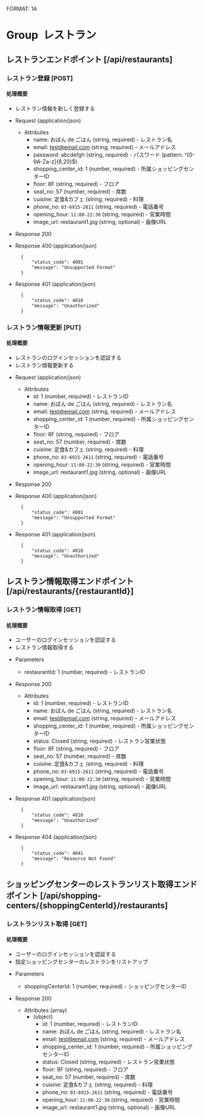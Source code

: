 FORMAT: 1A

# Group  レストラン

## レストランエンドポイント [/api/restaurants]

### レストラン登録 [POST]

#### 処理概要
* レストラン情報を新しく登録する

+ Request (application/json)
    + Attributes
        + name: おぼん de ごはん (string, required) - レストラン名
        + email: test@email.com (string, required) - メールアドレス
        + password: abcdefgh (string, required) - パスワード (pattern: ^[0-9A-Za-z]{8,20}$)
        + shopping_center_id: 1 (number, required) - 所属ショッピングセンターID
        + floor: 8F (string, required) - フロア
        + seat_no: 57 (number, required) - 席数
        + cuisine: 定食&カフェ (string, required) - 料理
        + phone_no: `03-6915-2611` (string, required) - 電話番号
        + opening_hour: `11:00-22:30` (string, required) - 営業時間
        + image_url: restaurant1.jpg (string, optional) - 画像URL

+ Response 200

+ Response 400 (application/json)

        {
            "status_code": 4001
            "message": "Unsupported Format"
        }

+ Response 401 (application/json)

        {
            "status_code": 4010
            "message": "Unauthorized"
        }

### レストラン情報更新 [PUT]

#### 処理概要
* レストランのログインセッションを認証する
* レストラン情報更新する

+ Request (application/json)
    + Attributes
        + id: 1 (number, required) - レストランID
        + name: おぼん de ごはん (string, required) - レストラン名
        + email: test@email.com (string, required) - メールアドレス
        + shopping_center_id: 1 (number, required) - 所属ショッピングセンターID
        + floor: 8F (string, required) - フロア
        + seat_no: 57 (number, required) - 席数
        + cuisine: 定食&カフェ (string, required) - 料理
        + phone_no: `03-6915-2611` (string, required) - 電話番号
        + opening_hour: `11:00-22:30` (string, required) - 営業時間
        + image_url: restaurant1.jpg (string, optional) - 画像URL

+ Response 200

+ Response 400 (application/json)

        {
            "status_code": 4001
            "message": "Unsupported Format"
        }

+ Response 401 (application/json)

        {
            "status_code": 4010
            "message": "Unauthorized"
        }

## レストラン情報取得エンドポイント [/api/restaurants/{restaurantId}]

### レストラン情報取得 [GET]

#### 処理概要
* ユーザーのログインセッションを認証する
* レストラン情報取得する

+ Parameters
    + restaurantId: 1 (number, required) - レストランID

+ Response 200
    + Attributes
        + id: 1 (number, required) - レストランID
        + name: おぼん de ごはん (string, required) - レストラン名
        + email: test@email.com (string, required) - メールアドレス
        + shopping_center_id: 1 (number, required) - 所属ショッピングセンターID
        + status: Closed (string, required) - レストラン営業状態
        + floor: 8F (string, required) - フロア
        + seat_no: 57 (number, required) - 席数
        + cuisine: 定食&カフェ (string, required) - 料理
        + phone_no: `03-6915-2611` (string, required) - 電話番号
        + opening_hour: `11:00-22:30` (string, required) - 営業時間
        + image_url: restaurant1.jpg (string, optional) - 画像URL

+ Response 401 (application/json)

        {
            "status_code": 4010
            "message": "Unauthorized"
        }

+ Response 404 (application/json)

        {
            "status_code": 4041
            "message": "Resource Not Found"
        }

## ショッピングセンターのレストランリスト取得エンドポイント [/api/shopping-centers/{shoppingCenterId}/restaurants]

### レストランリスト取得 [GET]

#### 処理概要
* ユーザーのログインセッションを認証する
* 指定ショッピングセンターのレストランをリストアップ

+ Parameters
    + shoppingCenterId: 1 (number, required) - ショッピングセンターID

+ Response 200
    + Attributes (array)
        + (object)
            + id: 1 (number, required) - レストランID
            + name: おぼん de ごはん (string, required) - レストラン名
            + email: test@email.com (string, required) - メールアドレス
            + shopping_center_id: 1 (number, required) - 所属ショッピングセンターID
            + status: Closed (string, required) - レストラン営業状態
            + floor: 8F (string, required) - フロア
            + seat_no: 57 (number, required) - 席数
            + cuisine: 定食&カフェ (string, required) - 料理
            + phone_no: `03-6915-2611` (string, required) - 電話番号
            + opening_hour: `11:00-22:30` (string, required) - 営業時間
            + image_url: restaurant1.jpg (string, optional) - 画像URL
